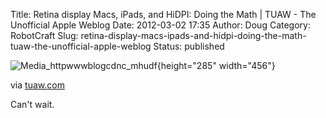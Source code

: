 Title: Retina display Macs, iPads, and HiDPI: Doing the Math | TUAW - The Unofficial Apple Weblog
Date: 2012-03-02 17:35
Author: Doug
Category: RobotCraft
Slug: retina-display-macs-ipads-and-hidpi-doing-the-math-tuaw-the-unofficial-apple-weblog
Status: published

![Media_httpwwwblogcdnc_mhudf](http://getfile8.posterous.com/getfile/files.posterous.com/littleideas/gJiFczoHGbAiekFsIqyyHeEgGrbEltmHpCdlpBExmEnEesqdkHrqACuAAanf/media_httpwwwblogcdnc_mHuDf.jpg.scaled500.jpg){height="285" width="456"}

via [tuaw.com](http://www.tuaw.com/2012/03/01/retina-display-macs-ipads-and-hidpi-doing-the-math/)

Can't wait.
